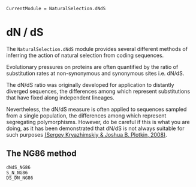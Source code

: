 ```@meta
CurrentModule = NaturalSelection.dNdS
```

# dN / dS

The `NaturalSelection.dNdS` module provides several different methods of inferring
the action of natural selection from coding sequences.

Evolutionary pressures on proteins are often quantified by the ratio of
substitution rates at non-synonymous and synonymous sites i.e. dN/dS.

The dN/dS ratio was originally developed for application to distantly diverged
sequences, the differences among which represent substitutions that have fixed
along independent lineages.

Nevertheless, the dN/dS measure is often applied to sequences sampled from a
single population, the differences among which represent segregating
polymorphisms. However, do be careful if this is what you are doing, as it has
been demonstrated that dN/dS is not always suitable for such purposes
[(Sergey Kryazhimskiy & Joshua B. Plotkin, 2008)](https://doi.org/10.1371/journal.pgen.1000304).


## The NG86 method

```@docs
dNdS_NG86
S_N_NG86
DS_DN_NG86
```
